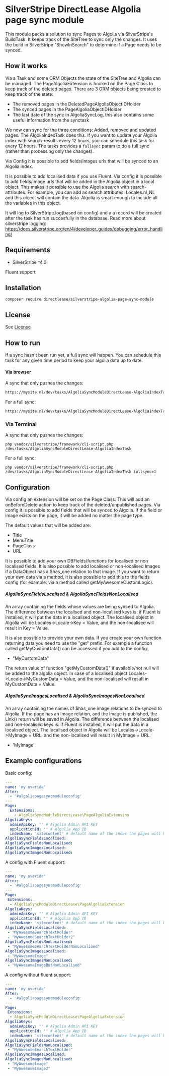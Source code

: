 # SilverStripe DirectLease Algolia page sync module

This module packs a solution to sync Pages to Algolia via SilverStripe's BuildTask.
It keeps track of the SiteTree to sync only the changes. It uses the build in SilverStripe "ShowInSearch" to determine if a Page needs to be synced. 

## How it works
Via a Task and some ORM Objects the state of the SiteTree and Algolia can be managed.
The PageAlgoliaExtension is hooked on the Page Class to keep track of the deleted pages.
There are 3 ORM objects being created to keep track of the state:
* The removed pages in the DeletedPageAlgoliaObjectIDHolder
* The synced pages in the PageAlgoliaObjectIDHolder
* The last date of the sync in AlgoliaSyncLog, this also contains some useful information from the synctask

We now can sync for the three conditions: Added, removed and updated pages. 
The AlgoliaIndexTask does this. 
If you want to update your Algolia index with search-results every 12 hours, you can schedule this task for every 12 hours. 
The tasks provides a `fullsync` param to do a full sync (rather than processing only the changes).

Via Config it is possible to add fields/images urls that will be synced to an Algolia index.

It is possible to add localised data if you use Fluent. Via config it is possible to add fields/image urls that will be added in the Algolia object in a local object. This makes it possible to use the Algolia search with search-attributes. For example, you can add as search attributes: Locales.nl_NL and this object will contain the data. Algolia is smart enough to include all the variables in this object.

It will log to SilverStripe.log(based on config) and a a record will be created after the task has run succesfully in the database. Read more about silverstripe logging: https://docs.silverstripe.org/en/4/developer_guides/debugging/error_handling/

## Requirements

* SilverStripe ^4.0

Fluent support


## Installation
```
composer require directlease/silverstripe-algolia-page-sync-module
```

## License
See [License](LICENSE)

## How to run
If a sync hasn't been run yet, a full sync will happen. You can schedule this task for any given time period to keep your algolia data up to date.

#### Via browser
A sync that only pushes the changes:
```markdown
https://mysite.nl/dev/tasks/AlgoliaSyncModuleDirectLease-AlgoliaIndexTask # A sync that only pushes the changes
```
For a full sync:
```markdown
https://mysite.nl/dev/tasks/AlgoliaSyncModuleDirectLease-AlgoliaIndexTask?fullsync=1 # For a full sync
```
### Via Terminal
A sync that only pushes the changes:
```shell
php vendor/silverstripe/framework/cli-script.php /dev/tasks/AlgoliaSyncModuleDirectLease-AlgoliaIndexTask
```
For a full sync:
```shell
php vendor/silverstripe/framework/cli-script.php /dev/tasks/AlgoliaSyncModuleDirectLease-AlgoliaIndexTask fullsync=1
```

## Configuration
Via config an extension will be set on the Page Class. This will add an onBeforeDelete action to keep track of the deleted/unpublished pages.
Via config it is possible to add fields that will be synced to Algolia. If the field or image exists on the page, it will be added no matter the page type.

The default values that will be added are:
* Title
* MenuTitle
* PageClass
* URL

It is possible to add your own DBFields/functions for localised or non localised fields. It is also possible to add localised or non-localised Images if a DataObject has a $has_one relation to that image. If you want to return your own data via a method, it is also possible to add this to the fields config (for example: via a method called getMyAwesomeCustomLogic).

##### AlgoliaSyncFieldsLocalised & AlgoliaSyncFieldsNonLocalised
An array containing the fields whose values are being synced to Algolia. The difference between the localised and non-localised keys is: if Fluent is installed, it will put the data in a localised object. The localised object in Algolia will be Locales->Locale->Key = Value, and the non-localised will result in Key = Value.

It is also possible to provide your own data. If you create your own function returning data you need to use the "get" prefix. For example a function called getMyCustomData() can be accessed if you add to the config:
- "MyCustomData" 

The return value of function "getMyCustomData()" if available/not null will be added to the algolia object. In case of a localised object Locales->Locale->MyCustomData = Value, and the non-localised will result in MyCustomData = Value. 

##### AlgoliaSyncImagesLocalised & AlgoliaSyncImagesNonLocalised
An array containing the names of $has_one image relations to be synced to Algolia. If the page has an Image relation, and the image is published, the Link() return will be saved in Algolia. The difference between the localised and non-localised keys is: if Fluent is installed, it will put the data in a localised object. The localised object in Algolia will be Locales->Locale->MyImage = URL, and the non-localised will result in MyImage = URL.
- 'MyImage'

## Example configurations

Basic config:
```yaml
---
name: 'my overide'
After:
  - '#algoliapagesyncmoduleconfig'
---
Page:
  Extensions:
    - AlgoliaSyncModuleDirectLease\PageAlgoliaExtension
AlgoliaKeys:
  adminApiKey: '' # Algolia Admin API KEY
  applicationId: '' # Algolia App ID
  indexName: 'sitecontent' # default name of the index the pages will be synced in 
AlgoliaSyncFieldsLocalised:
AlgoliaSyncFieldsNonLocalised:
AlgoliaSyncImagesLocalised:
AlgoliaSyncImagesNonLocalised:
```

A config with Fluent support: 
```yaml
---
name: 'my overide'
After:
  - '#algoliapagesyncmoduleconfig'
---
Page:
 Extensions:
  - AlgoliaSyncModuleDirectLease\PageAlgoliaExtension
AlgoliaKeys:
  adminApiKey: '' # Algolia Admin API KEY
  applicationId: '' # Algolia App ID
  indexName: 'sitecontent' # default name of the index the pages will be synced in 
AlgoliaSyncFieldsLocalised:
 - "MyAwesomeSearchTextHolder"
 - "MyAwesomeSearchTextHolder2"
AlgoliaSyncFieldsNonLocalised:
 - "MyAwesomeSearchTextHolderNonLocalised"
AlgoliaSyncImagesLocalised:
 - "MyAwesomeImage"
AlgoliaSyncImagesNonLocalised:
 - "MyAwesomeImageButNonLocalised"
```
A config without fluent support:

```yaml
---
name: 'my overide'
After:
  - '#algoliapagesyncmoduleconfig'
---
Page:
 Extensions:
  - AlgoliaSyncModuleDirectLease\PageAlgoliaExtension
AlgoliaKeys:
  adminApiKey: '' # Algolia Admin API KEY
  applicationId: '' # Algolia App ID
  indexName: 'sitecontent' # default name of the index the pages will be synced in 
AlgoliaSyncFieldsLocalised:
AlgoliaSyncFieldsNonLocalised:
 - "MyAwesomeSearchTextHolder"
AlgoliaSyncImagesLocalised:
AlgoliaSyncImagesNonLocalised:
 - "MyAwesomeImage"
 - "MyAwesomeImage2"

```
